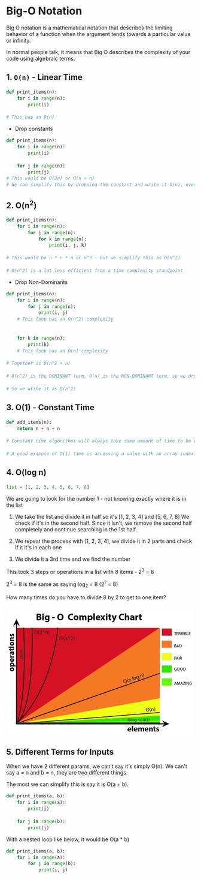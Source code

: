 # Big-O Notation

Big O notation is a mathematical notation that describes the limiting behavior of a function when the argument tends towards a particular value or infinity.

In normal people talk, it means that Big O describes the complexity of your code using algebraic terms.


## 1. `O(n)` - Linear Time

```python
def print_items(n):
    for i in range(n):
        print(i)

# This has an O(n)
```

* Drop constants

```python
def print_items(n):
    for i in range(n):
        print(i)
        
    for j in range(n):
        print(j)
# This would be O(2n) or O(n + n)
# We can simplify this by dropping the constant and write it O(n), even if it's O(4n) or O(10n)
```

## 2. O(n<sup>2</sup>)

```python
def print_items(n):
    for i in range(n):
        for j in range(n):
            for k in range(n):
                print(i, j, k)

# This would be n * n * n or n^3 - but we simplify this as O(n^2)

# O(n^2) is a lot less efficient from a time complexity standpoint
```

* Drop Non-Dominants

```python
def print_items(n):
    for i in range(n):
        for j in range(n):
            print(i, j)
    # This loop has an O(n^2) complexity


    for k in range(n):
        print(k)
    # This loop has an O(n) complexity

# Together is O(n^2 + n)

# O(n^2) is the DOMINANT term, O(n) is the NON-DOMINANT term, so we drop it because when the numbers get really huge, that second n won't make a difference

# So we write it as O(n^2)
```

## 3. O(1) - Constant Time

```python
def add_items(n):
    return n + n + n

# Constant time algorithms will always take same amount of time to be executed

# A good example of O(1) time is accessing a value with an array index. Other examples include: push() and pop() operations on an array.
```

## 4. O(log n)

```python
list = [1, 2, 3, 4, 5, 6, 7, 8]
```

We are going to look for the number 1 - not knowing exactly where it is in the list

1. We take the list and divide it in half so it's [1, 2, 3, 4] and [5, 6, 7, 8] We check if it's in the second half. Since it isn't, we remove the second half completely and continue searching in the 1st half.

2. We repeat the process with [1, 2, 3, 4], we divide it in 2 parts and check if it it's in each one

3. We divide it a 3rd time and we find the number

This took 3 steps or operations in a list with 8 items - 2<sup>3</sup> = 8

2<sup>3</sup> = 8 is the same as saying log<sub>2</sub> = 8 (2<sup>?</sup> = 8)

How many times do you have to divide 8 by 2 to get to one item?



### ![](./bigo.jpeg)


## 5. Different Terms for Inputs

When we have 2 different params, we can't say it's simply O(n). We can't say a = n and b = n, they are two different things.

The most we can simplify this is say it is O(a + b).

```python
def print_items(a, b):
    for i in range(a):
        print(i)

    for j in range(b):
        print(j)
```


With a nested loop like below, it would be O(a * b)
```python
def print_items(a, b):
    for i in range(a):
        for j in range(b):
            print(i, j)
```